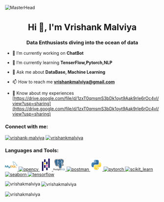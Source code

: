 ![MasterHead](https://www.sourceallies.com/img/posts/2023-11-01-systems-engineering-using-machine-learning/header.jpg)


<h1 align="center">Hi 👋, I'm Vrishank Malviya</h1>
<h3 align="center">Data Enthusiasts diving into the ocean of data</h3>


- 🔭 I’m currently working on **ChatBot**

- 🌱 I’m currently learning **TenserFlow,Pytorch,NLP**

- 💬 Ask me about **DataBase, Machine Learning**

- 📫 How to reach me **vrishankmalviya@gmail.com**

- 📄 Know about my experiences [https://drive.google.com/file/d/1zxT0qmsmS3bDk1oyt9Aak9rIe6rOc4vl/view?usp=sharing](https://drive.google.com/file/d/1zxT0qmsmS3bDk1oyt9Aak9rIe6rOc4vl/view?usp=sharing)

<h3 align="left">Connect with me:</h3>
<p align="left">
<a href="https://linkedin.com/in/vrishank-malviya" target="blank"><img align="center" src="https://raw.githubusercontent.com/rahuldkjain/github-profile-readme-generator/master/src/images/icons/Social/linked-in-alt.svg" alt="vrishank-malviya" height="30" width="40" /></a>
<a href="https://instagram.com/vrishankmalviya" target="blank"><img align="center" src="https://raw.githubusercontent.com/rahuldkjain/github-profile-readme-generator/master/src/images/icons/Social/instagram.svg" alt="vrishankmalviya" height="30" width="40" /></a>
</p>

<h3 align="left">Languages and Tools:</h3>
<p align="left"> <a href="https://www.mysql.com/" target="_blank" rel="noreferrer"> <img src="https://raw.githubusercontent.com/devicons/devicon/master/icons/mysql/mysql-original-wordmark.svg" alt="mysql" width="40" height="40"/> </a> <a href="https://opencv.org/" target="_blank" rel="noreferrer"> <img src="https://www.vectorlogo.zone/logos/opencv/opencv-icon.svg" alt="opencv" width="40" height="40"/> </a> <a href="https://pandas.pydata.org/" target="_blank" rel="noreferrer"> <img src="https://raw.githubusercontent.com/devicons/devicon/2ae2a900d2f041da66e950e4d48052658d850630/icons/pandas/pandas-original.svg" alt="pandas" width="40" height="40"/> </a> <a href="https://www.postgresql.org" target="_blank" rel="noreferrer"> <img src="https://raw.githubusercontent.com/devicons/devicon/master/icons/postgresql/postgresql-original-wordmark.svg" alt="postgresql" width="40" height="40"/> </a> <a href="https://postman.com" target="_blank" rel="noreferrer"> <img src="https://www.vectorlogo.zone/logos/getpostman/getpostman-icon.svg" alt="postman" width="40" height="40"/> </a> <a href="https://www.python.org" target="_blank" rel="noreferrer"> <img src="https://raw.githubusercontent.com/devicons/devicon/master/icons/python/python-original.svg" alt="python" width="40" height="40"/> </a> <a href="https://pytorch.org/" target="_blank" rel="noreferrer"> <img src="https://www.vectorlogo.zone/logos/pytorch/pytorch-icon.svg" alt="pytorch" width="40" height="40"/> </a> <a href="https://scikit-learn.org/" target="_blank" rel="noreferrer"> <img src="https://upload.wikimedia.org/wikipedia/commons/0/05/Scikit_learn_logo_small.svg" alt="scikit_learn" width="40" height="40"/> </a> <a href="https://seaborn.pydata.org/" target="_blank" rel="noreferrer"> <img src="https://seaborn.pydata.org/_images/logo-mark-lightbg.svg" alt="seaborn" width="40" height="40"/> </a> <a href="https://www.tensorflow.org" target="_blank" rel="noreferrer"> <img src="https://www.vectorlogo.zone/logos/tensorflow/tensorflow-icon.svg" alt="tensorflow" width="40" height="40"/> </a> </p>

<p><img align="left" src="https://github-readme-stats.vercel.app/api/top-langs?username=vrishakmalviya&show_icons=true&locale=en&layout=compact" alt="vrishakmalviya" /></p>

<p>&nbsp;<img align="center" src="https://github-readme-stats.vercel.app/api?username=vrishakmalviya&show_icons=true&locale=en" alt="vrishakmalviya" /></p>

<p><img align="center" src="https://github-readme-streak-stats.herokuapp.com/?user=vrishakmalviya&" alt="vrishakmalviya" /></p>
